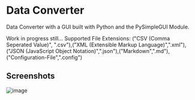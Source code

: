 # Data Converter
Data Converter with a GUI built with Python and the PySimpleGUI Module.

Work in progress still...
Supported File Extensions: ("CSV (Comma Seperated Value)", ".csv"),("XML (Extensible Markup Language)",".xml"),("JSON (JavaScript Object Notation)",".json"),("Markdown",".md"),("Configuration-File",".config")

## Screenshots
![image](https://github.com/Kinetikal/Data-Converter/assets/93329694/29db837a-8da2-422a-9f3d-8588ebb433a8)
